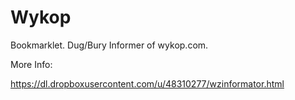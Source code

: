Wykop
=====

Bookmarklet. Dug/Bury Informer of wykop.com.

More Info:


https://dl.dropboxusercontent.com/u/48310277/wzinformator.html

